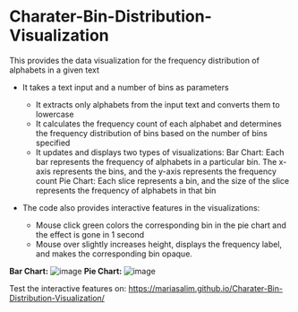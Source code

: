 # Charater-Bin-Distribution-Visualization

This provides the data visualization for the frequency distribution of alphabets in a given text 

- It takes a text input and a number of bins as parameters
   + It extracts only alphabets from the input text and converts them to lowercase
   + It calculates the frequency count of each alphabet and determines the frequency distribution of bins based on the number of bins specified
   + It updates and displays two types of visualizations:
      Bar Chart: Each bar represents the frequency of alphabets in a particular bin. The x-axis represents the bins, and the y-axis represents the frequency count
      Pie Chart: Each slice represents a bin, and the size of the slice represents the frequency of alphabets in that bin
      
- The code also provides interactive features in the visualizations:
   + Mouse click green colors the corresponding bin in the pie chart and the effect is gone in 1 second
   + Mouse over slightly increases height, displays the frequency label, and makes the corresponding bin opaque.
  
**Bar Chart:**
  ![image](https://github.com/MariaSalim/Charater-Bin-Distribution-Visualization/assets/67681138/d0f8521c-5857-4253-bd4a-9dafd14eec3c)
**Pie Chart:**
![image](https://github.com/MariaSalim/Charater-Bin-Distribution-Visualization/assets/67681138/6b76ba5b-f3db-48cc-b732-fc43afd391b5)

Test the interactive features on: https://mariasalim.github.io/Charater-Bin-Distribution-Visualization/ 
